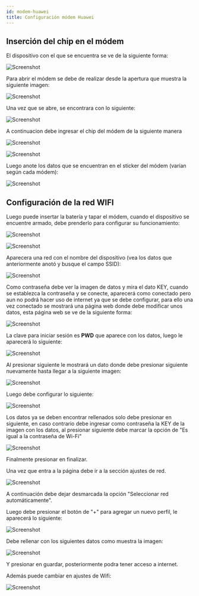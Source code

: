 ```yaml
---
id: modem-huawei
title: Configuración módem Huawei
---
```


## Inserción del chip en el módem

El dispositivo con el que se encuentra se ve de la siguiente forma: 

![Screenshot](./img/modem-huawei/vistaModel.png 'Vista del módem')

Para abrir el módem se debe de realizar desde la apertura que muestra la siguiente imagen:

![Screenshot](./img/modem-huawei/abrirModem.jpeg 'Apertura del módem')

Una vez que se abre, se encontrara con lo siguiente:

![Screenshot](./img/modem-huawei/destapado.jpeg 'Vista del módem destapado')

A continuacion debe ingresar el chip del módem de la siguiente manera

![Screenshot](./img/modem-huawei/posicionChip.jpeg 'Posición correta ingreso del chip')

![Screenshot](./img/modem-huawei/chip.jpeg 'Chip ingresado')

Luego anote los datos que se encuentran en el sticker del módem (varían según cada módem):

![Screenshot](./img/modem-huawei/datos.jpeg 'Datos')

## Configuración de la red WIFI

Luego puede insertar la batería y tapar el módem, cuando el dispositivo se encuentre armado, debe prenderlo para configurar su funcionamiento:

![Screenshot](./img/modem-huawei/botonWifi.jpeg 'Boton wifi')

![Screenshot](./img/modem-huawei/listadoWifi.jpeg 'Redes wifi')

Aparecera una red con el nombre del dispositivo (vea los datos que anteriormente anotó y busque el campo SSID):

![Screenshot](./img/modem-huawei/nombre-red.png 'Redes wifi')

Como contraseña debe ver la imagen de datos y mira el dato KEY, cuando se establezca la contraseña y se conecte, aparecerá como conectado pero aun no podrá hacer uso de internet ya que se debe configurar, para ello una vez conectado se mostrará una página web donde debe modificar unos datos, esta página web se ve de la siguiente forma:

![Screenshot](./img/modem-huawei/portada.png 'Redes wifi')

La clave para iniciar sesión es **PWD** que aparece con los datos, luego le aparecerá lo siguiente:

![Screenshot](./img/modem-huawei/aviso-privacidad.png 'Aviso de privacidad')

Al presionar siguiente le mostrará un dato donde debe presionar siguiente nuevamente hasta llegar a la siguiente imagen:

![Screenshot](./img/modem-huawei/habilitar.png 'Habilitar')

Luego debe configurar lo siguiente:

![Screenshot](./img/modem-huawei/iniciar-con-datos-establecidos.png 'Iniciar con los datos establecidos')

Los datos ya se deben encontrar rellenados solo debe presionar en siguiente, en caso contrario debe ingresar como contraseña la KEY de la imagen con los datos, al presionar siguiente debe marcar la opción de "Es igual a la contraseña de Wi-Fi"

![Screenshot](./img/modem-huawei/configuracion-contraseña.png 'Configuración de contraseña')

Finalmente presionar en finalizar.

Una vez que entra a la página debe ir a la sección ajustes de red.

![Screenshot](./img/modem-huawei/ajustesRed.png 'Configuración del perfil')

A continuación debe dejar desmarcada la opción "Seleccionar red automáticamente".

Luego debe presionar el botón de "+" para agregar un nuevo perfil, le aparecerá lo siguiente:

![Screenshot](./img/modem-huawei/configPerfil.png 'Configuración del perfil')

Debe rellenar con los siguientes datos como muestra la imagen: 

![Screenshot](./img/modem-huawei/datosPerfil.png 'Datos del perfil')

Y presionar en guardar, posteriormente podra tener acceso a internet.

Además puede cambiar en ajustes de Wifi:

![Screenshot](./img/modem-huawei/cambioclave-contraseña.png 'Cambio contraseña')
